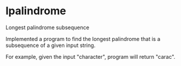 lpalindrome
===========

Longest palindrome subsequence

Implemented a program to find the longest palindrome that is a subsequence of a given input string.

For example, given the input "character", program will return "carac". 
